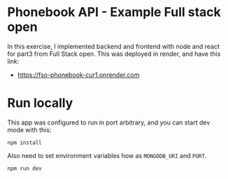 # Phonebook API - Example Full stack open

In this exercise, I implemented backend and frontend with node and react for part3 from Full Stack open. This was deployed in render, and have this link:

- https://fso-phonebook-cur1.onrender.com


# Run locally 

This app was configured to run in port arbitrary, and you can start dev mode with this:

```
npm install
```
Also need to set environment variables how as `MONGODB_URI` and `PORT`. 
```
npm run dev
```